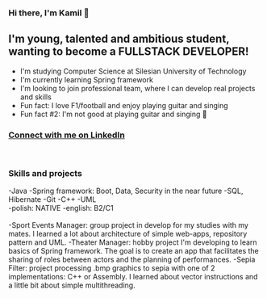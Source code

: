 ### Hi there, I'm Kamil 👋

## I'm young, talented and ambitious student, wanting to become a FULLSTACK DEVELOPER!
- I'm studying Computer Science at Silesian University of Technology
- I'm currently learning Spring framework
- I'm looking to join professional team, where I can develop real projects and skills
- Fun fact: I love F1/football and enjoy playing guitar and singing
- Fun fact #2: I'm not good at playing guitar and singing 🤣

### [Connect with me on LinkedIn](https://www.linkedin.com/in/k-musialowski)

<br/>

### Skills and projects

-Java
-Spring framework: Boot, Data, Security in the near future
-SQL, Hibernate
-Git
-C++
-UML
<br/>
-polish: NATIVE
-english: B2/C1
<br/>
<br/>
-Sport Events Manager: group project in develop for my studies with my mates. I learned a lot about architecture of simple web-apps, repository pattern and UML.
-Theater Manager: hobby project I'm developing to learn basics of Spring framework. The goal is to create an app that facilitates the sharing of roles between actors and the planning of performances.
-Sepia Filter: project processing .bmp graphics to sepia with one of 2 implementations: C++ or Assembly. I learned about vector instructions and a little bit about simple multithreading.
